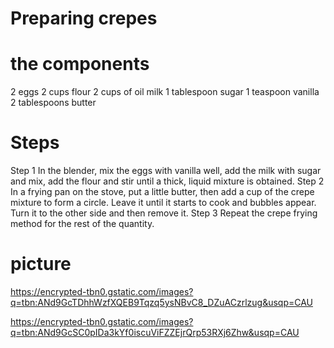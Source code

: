 # Preparing crepes

# the components

2 eggs
2 cups flour
2 cups of oil milk
1 tablespoon sugar
1 teaspoon vanilla
2 tablespoons butter

# Steps

Step 1
In the blender, mix the eggs with vanilla well, add the milk with sugar and mix, add the flour and stir until a thick, liquid mixture is obtained.
Step 2
In a frying pan on the stove, put a little butter, then add a cup of the crepe mixture to form a circle. Leave it until it starts to cook and bubbles appear. Turn it to the other side and then remove it.
Step 3
Repeat the crepe frying method for the rest of the quantity.

# picture

https://encrypted-tbn0.gstatic.com/images?q=tbn:ANd9GcTDhhWzfXQEB9Tqzq5ysNBvC8_DZuACzrlzug&usqp=CAU

https://encrypted-tbn0.gstatic.com/images?q=tbn:ANd9GcSC0pIDa3kYf0iscuViFZZEjrQrp53RXj6Zhw&usqp=CAU
